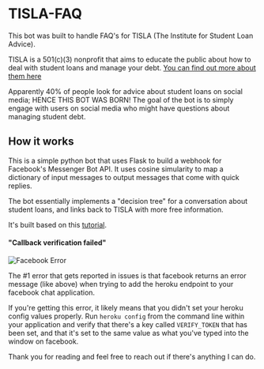 # TISLA-FAQ

This bot was built to handle FAQ's for TISLA (The Institute for Student Loan Advice).

TISLA is a 501(c)(3) nonprofit that aims to educate the public about how to deal with student loans and manage your debt. [You can find out more about them here](https://freestudentloanadvice.org)

Apparently 40% of people look for advice about student loans on social media; HENCE THIS BOT WAS BORN!
The goal of the bot is to simply engage with users on social media who might have questions about managing student debt.


## How it works
This is a simple python bot that uses Flask to build a webhook for Facebook's Messenger Bot API.
It uses cosine simularity to map a dictionary of input messages to output messages that come with quick replies.


The bot essentially implements a "decision tree" for a conversation about student loans, and links back to TISLA with more free information.

It's built based on this [tutorial](https://blog.hartleybrody.com/fb-messenger-bot/).


#### "Callback verification failed"

![Facebook Error](https://cloud.githubusercontent.com/assets/18402893/21538944/f96fcd1e-cdc7-11e6-83ee-a866190d9080.png)

The #1 error that gets reported in issues is that facebook returns an error message (like above) when trying to add the heroku endpoint to your facebook chat application.

If you're getting this error, it likely means that you didn't set your heroku config values properly. Run `heroku config` from the command line within your application and verify that there's a key called `VERIFY_TOKEN` that has been set, and that it's set to the same value as what you've typed into the window on facebook.



Thank you for reading and feel free to reach out if there's anything I can do.
